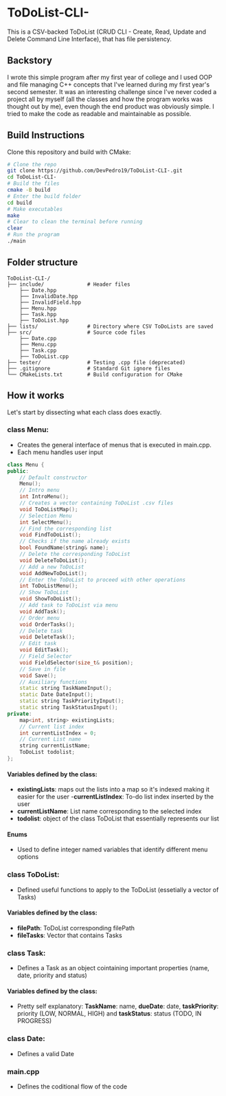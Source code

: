 # ToDoList-CLI-
This is a CSV-backed ToDoList (CRUD CLI - Create, Read, Update and Delete 
Command Line Interface), that has file persistency.

## Backstory
I wrote this simple program after my first year of college and I used OOP and file managing C++ concepts 
that I've learned during my first year's second semester.
It was an interesting challenge since I've never coded a project all by myself (all the classes and how the program works was thought out by me), even though 
the end product was obviously simple.
I tried to make the code as readable and maintainable as possible.


## Build Instructions
Clone this repository and build with CMake:

```bash
# Clone the repo
git clone https://github.com/DevPedro19/ToDoList-CLI-.git
cd ToDoList-CLI-
# Build the files
cmake -B build
# Enter the build folder
cd build
# Make executables
make
# Clear to clean the terminal before running
clear
# Run the program
./main
```

## Folder structure
```
ToDoList-CLI-/
├── include/              # Header files
    ├── Date.hpp
    ├── InvalidDate.hpp
    ├── InvalidField.hpp
    ├── Menu.hpp
    ├── Task.hpp
    ├── ToDoList.hpp
├── lists/                # Directory where CSV ToDoLists are saved
├── src/                  # Source code files
    ├── Date.cpp
    ├── Menu.cpp
    ├── Task.cpp
    ├── ToDoList.cpp
├── tester/               # Testing .cpp file (deprecated)
├── .gitignore            # Standard Git ignore files
└── CMakeLists.txt        # Build configuration for CMake
```
## How it works
Let's start by dissecting what each class does exactly.
### class Menu: 
- Creates the general interface of menus that is executed in main.cpp.
- Each menu handles user input
```c++
class Menu {
public:
    // Default constructor
    Menu();
    // Intro menu
    int IntroMenu();
    // Creates a vector containing ToDoList .csv files
    void ToDoListMap();
    // Selection Menu
    int SelectMenu();
    // Find the corresponding list
    void FindToDoList();
    // Checks if the name already exists
    bool FoundName(string& name);
    // Delete the corresponding ToDoList
    void DeleteToDoList();
    // Add a new ToDoList
    void AddNewToDoList();
    // Enter the ToDoList to proceed with other operations
    int ToDoListMenu();
    // Show ToDoList
    void ShowToDoList();
    // Add task to ToDoList via menu
    void AddTask();
    // Order menu
    void OrderTasks();
    // Delete task
    void DeleteTask();
    // Edit task
    void EditTask();
    // Field Selector
    void FieldSelector(size_t& position);
    // Save in file
    void Save();
    // Auxiliary functions
    static string TaskNameInput();
    static Date DateInput();
    static string TaskPriorityInput();
    static string TaskStatusInput();
private:
    map<int, string> existingLists;
    // Current list index
    int currentListIndex = 0;
    // Current List name
    string currentListName;
    ToDoList todolist;
};
```
#### Variables defined by the class:
- **existingLists**: maps out the lists into a map so it's indexed making it easier for the user
-**currentListIndex**: To-do list index inserted by the user
- **currentListName**: List name corresponding to the selected index
- **todolist**: object of the class ToDoList that essentially represents our list
#### Enums
- Used to define integer named variables that identify different menu options

### class ToDoList: 
- Defined useful functions to apply to the ToDoList (essetially a vector of Tasks)
#### Variables defined by the class:
- **filePath**: ToDoList corresponding filePath
- **fileTasks**: Vector that contains Tasks

### class Task: 
- Defines a Task as an object cointaining important properties (name, date, priority and status)
#### Variables defined by the class:
- Pretty self explanatory: **TaskName**: name, **dueDate**: date, **taskPriority**: priority (LOW, NORMAL, HIGH) and **taskStatus**: status (TODO, IN PROGRESS)

### class Date: 
- Defines a valid Date

### main.cpp
- Defines the coditional flow of the code
